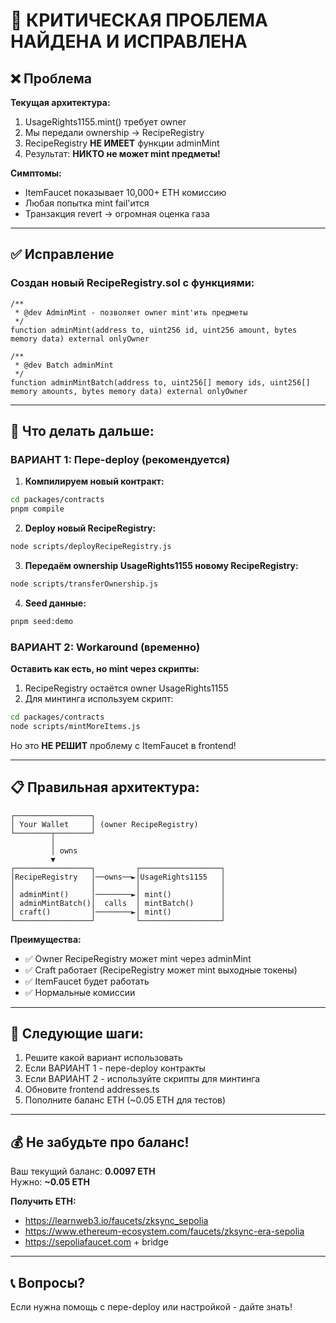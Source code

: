 # 🚨 КРИТИЧЕСКАЯ ПРОБЛЕМА НАЙДЕНА И ИСПРАВЛЕНА

## ❌ Проблема

**Текущая архитектура:**
1. UsageRights1155.mint() требует owner
2. Мы передали ownership → RecipeRegistry
3. RecipeRegistry **НЕ ИМЕЕТ** функции adminMint
4. Результат: **НИКТО не может mint предметы!**

**Симптомы:**
- ItemFaucet показывает 10,000+ ETH комиссию
- Любая попытка mint fail'ится
- Транзакция revert → огромная оценка газа

---

## ✅ Исправление

### Создан новый RecipeRegistry.sol с функциями:

```solidity
/**
 * @dev AdminMint - позволяет owner mint'ить предметы
 */
function adminMint(address to, uint256 id, uint256 amount, bytes memory data) external onlyOwner

/**
 * @dev Batch adminMint
 */
function adminMintBatch(address to, uint256[] memory ids, uint256[] memory amounts, bytes memory data) external onlyOwner
```

---

## 🔧 Что делать дальше:

### ВАРИАНТ 1: Пере-deploy (рекомендуется)

1. **Компилируем новый контракт:**
```bash
cd packages/contracts
pnpm compile
```

2. **Deploy новый RecipeRegistry:**
```bash
node scripts/deployRecipeRegistry.js
```

3. **Передаём ownership UsageRights1155 новому RecipeRegistry:**
```bash
node scripts/transferOwnership.js
```

4. **Seed данные:**
```bash
pnpm seed:demo
```

### ВАРИАНТ 2: Workaround (временно)

**Оставить как есть, но mint через скрипты:**

1. RecipeRegistry остаётся owner UsageRights1155
2. Для минтинга используем скрипт:
```bash
cd packages/contracts
node scripts/mintMoreItems.js
```

Но это **НЕ РЕШИТ** проблему с ItemFaucet в frontend!

---

## 📋 Правильная архитектура:

```
┌─────────────────┐
│ Your Wallet     │ (owner RecipeRegistry)
└────────┬────────┘
         │
         │ owns
         ▼
┌─────────────────┐         ┌──────────────────┐
│RecipeRegistry   │──owns──►│UsageRights1155   │
│                 │         │                  │
│ adminMint()     │────────►│ mint()           │
│ adminMintBatch()│  calls  │ mintBatch()      │
│ craft()         │────────►│ mint()           │
└─────────────────┘         └──────────────────┘
```

**Преимущества:**
- ✅ Owner RecipeRegistry может mint через adminMint
- ✅ Craft работает (RecipeRegistry может mint выходные токены)
- ✅ ItemFaucet будет работать
- ✅ Нормальные комиссии

---

## 🎯 Следующие шаги:

1. Решите какой вариант использовать
2. Если ВАРИАНТ 1 - пере-deploy контракты
3. Если ВАРИАНТ 2 - используйте скрипты для минтинга
4. Обновите frontend addresses.ts
5. Пополните баланс ETH (~0.05 ETH для тестов)

---

## 💰 Не забудьте про баланс!

Ваш текущий баланс: **0.0097 ETH**  
Нужно: **~0.05 ETH**

**Получить ETH:**
- https://learnweb3.io/faucets/zksync_sepolia
- https://www.ethereum-ecosystem.com/faucets/zksync-era-sepolia
- https://sepoliafaucet.com + bridge

---

## 📞 Вопросы?

Если нужна помощь с пере-deploy или настройкой - дайте знать!

